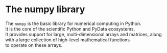 # The numpy library

The `numpy` is the basic library for numerical computing in Python.  
It is the core of the scientific Python and PyData ecosystems.  
It provides support for large, multi-dimensional arrays and matrices, 
along with a large collection of high-level mathematical functions  
to operate on these arrays.  

